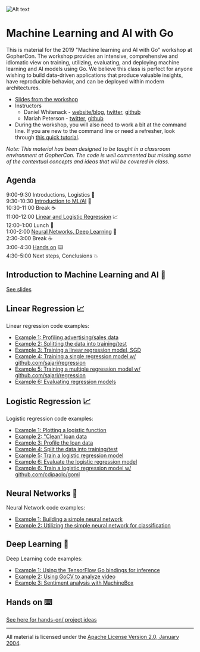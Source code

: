![Alt text](https://docs.google.com/drawings/d/e/2PACX-1vT37glyZXd8ViXedt0LCSpzsbWCUSSLhWuR3o5_74tL92fh7zeIo3hVtCzhnpw8IeWAM-KcI419cIkm/pub?w=745&h=310)

# Machine Learning and AI with Go

This is material for the 2019 "Machine learning and AI with Go" workshop at GopherCon. The workshop provides an intensive, comprehensive and idiomatic view on training, utilizing, evaluating, and deploying machine learning  and AI models using Go. We believe this class is perfect for anyone wishing to build data-driven applications that produce valuable insights, have reproducible behavior, and can be deployed within modern architectures.

- [Slides from the workshop](https://docs.google.com/presentation/d/1igJntH89r0qT3BhD-91AewOKz9CZ9FWfOmmicxino7k/edit?usp=sharing)
- Instructors 
  - Daniel Whitenack - [website/blog](http://www.datadan.io/), [twitter](https://twitter.com/dwhitena), [github](https://github.com/dwhitena)
  - Mariah Peterson - [twitter](https://twitter.com/captainnobody1), [github](https://github.com/Soypete)
- During the workshop, you will also need to work a bit at the command line. If you are new to the command line or need a refresher, look through [this quick tutorial](https://lifehacker.com/5633909/who-needs-a-mouse-learn-to-use-the-command-line-for-almost-anything).

*Note: This material has been designed to be taught in a classroom environment at GopherCon. The code is well commented but missing some of the contextual concepts and ideas that will be covered in class.*

## Agenda

9:00-9:30 Introductions, Logistics 🎤   
9:30-10:30 [Introduction to ML/AI](#introduction-to-machine-learning-and-ai) 🧠   
10:30-11:00 Break ☕   
11:00-12:00 [Linear and Logistic Regression](#linear-regression) 📈   
12:00-1:00 Lunch 🍕   
1:00-2:00 [Neural Networks, Deep Learning](#neural-networks) 🤖   
2:30-3:00 Break ☕   
3:00-4:30 [Hands on](#hands-on) ⌨️   
4:30-5:00 Next steps, Conclusions 💥   

## Introduction to Machine Learning and AI 🧠

[See slides](https://docs.google.com/presentation/d/1igJntH89r0qT3BhD-91AewOKz9CZ9FWfOmmicxino7k/edit?usp=sharing)

## Linear Regression 📈

Linear regression code examples:

- [Example 1: Profiling advertising/sales data](linear_regression/example1/example1.go)
- [Example 2: Splitting the data into training/test](linear_regression/example2/example2.go)
- [Example 3: Training a linear regression model, SGD](linear_regression/example3/example3.go)
- [Example 4: Training a single regression model w/ github.com/sajari/regression](linear_regression/example4/example4.go)
- [Example 5: Training a multiple regression model w/ github.com/sajari/regression](linear_regression/example5/example5.go)
- [Example 6: Evaluating regression models](linear_regression/example6/example6.go)

## Logistic Regression 📈

Logistic regression code examples:

- [Example 1: Plotting a logistic function](logistic_regression/example1/example1.go)
- [Example 2: "Clean" loan data](logistic_regression/example2/example2.go)
- [Example 3: Profile the loan data](logistic_regression/example3/example3.go)
- [Example 4: Split the data into training/test](logistic_regression/example4/example4.go)
- [Example 5: Train a logistic regression model](logistic_regression/example5/example5.go)
- [Example 6: Evaluate the logistic regression model](logistic_regression/example6/example6.go)
- [Example 6: Train a logistic regression model w/ github.com/cdipaolo/goml](logistic_regression/example7/example7.go)

## Neural Networks 🤖

Neural Network code examples:

- [Example 1: Building a simple neural network](neural_networks/example1/example1.go)
- [Example 2: Utilizing the simple neural network for classification](neural_networks/example2/example2.go)

## Deep Learning 🤖

Deep Learning code examples:

- [Example 1: Using the TensorFlow Go bindings for inference](deep_learning/example1/example1.go)
- [Example 2: Using GoCV to analyze video](deep_learning/example2/example2.go)
- [Example 3: Sentiment analysis with MachineBox](deep_learning/example3/example3.go)

## Hands on ⌨️ 

[See here for hands-on/ project ideas](projects.md)

___
All material is licensed under the [Apache License Version 2.0, January 2004](http://www.apache.org/licenses/LICENSE-2.0).
